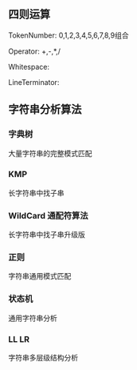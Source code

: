 ## 四则运算

TokenNumber:
0,1,2,3,4,5,6,7,8,9组合

Operator:
+,-,*,/

Whitespace:
<SP>

LineTerminator:
<LF><CR>

## 字符串分析算法
### 字典树
大量字符串的完整模式匹配

### KMP
长字符串中找子串

### WildCard 通配符算法
长字符串中找子串升级版

### 正则
字符串通用模式匹配

### 状态机
通用字符串分析

### LL LR
字符串多层级结构分析